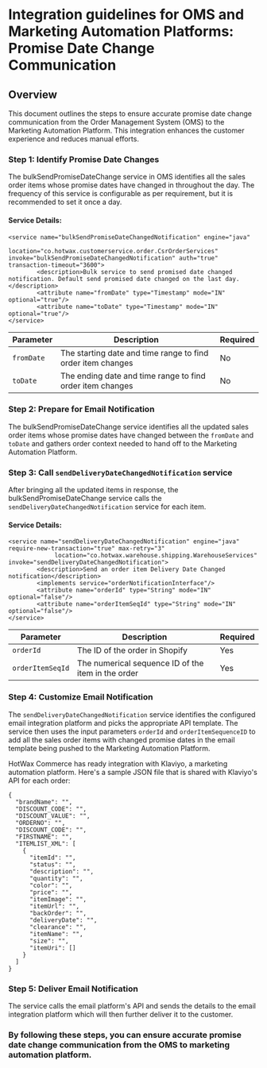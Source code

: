 # Integration guidelines for OMS and Marketing Automation Platforms: Promise Date Change Communication 


## Overview
This document outlines the steps to ensure accurate promise date change communication from the Order Management System (OMS) to the Marketing Automation Platform. This integration enhances the customer experience and reduces manual efforts.

### Step 1: Identify Promise Date Changes

The bulkSendPromiseDateChange service in OMS identifies all the sales order items whose promise dates have changed in throughout the day. The frequency of this service is configurable as per requirement, but it is recommended to set it once a day.

#### Service Details:
```
<service name="bulkSendPromiseDateChangedNotification" engine="java"
             location="co.hotwax.customerservice.order.CsrOrderServices" invoke="bulkSendPromiseDateChangedNotification" auth="true" transaction-timeout="3600">
        <description>Bulk service to send promised date changed notification. Default send promised date changed on the last day.</description>
        <attribute name="fromDate" type="Timestamp" mode="IN" optional="true"/>
        <attribute name="toDate" type="Timestamp" mode="IN" optional="true"/>
</service>
```
| Parameter | Description | Required |
|-----------|-------------|----------|
| `fromDate` | The starting date and time range to find order item changes | No |
| `toDate` | The ending date and time range to find order item changes| No |

### Step 2: Prepare for Email Notification

The bulkSendPromiseDateChange service identifies all the updated sales order items whose promise dates have changed between the `fromDate` and `toDate` and gathers order context needed to hand off to the Marketing Automation Platform. 

### Step 3: Call `sendDeliveryDateChangedNotification` service
After bringing all the updated items in response, the bulkSendPromiseDateChange service calls the `sendDeliveryDateChangedNotification` service for each item.

#### Service Details:
```
<service name="sendDeliveryDateChangedNotification" engine="java" require-new-transaction="true" max-retry="3"
             location="co.hotwax.warehouse.shipping.WarehouseServices" invoke="sendDeliveryDateChangedNotification">
        <description>Send an order item Delivery Date Changed notification</description>
        <implements service="orderNotificationInterface"/>
        <attribute name="orderId" type="String" mode="IN" optional="false"/>
        <attribute name="orderItemSeqId" type="String" mode="IN" optional="false"/>
</service>
```
| Parameter | Description | Required |
|-----------|-------------|----------|
| `orderId` | The ID of the order in Shopify | Yes |
| `orderItemSeqId` | The numerical sequence ID of the item in the order | Yes |

### Step 4: Customize Email Notification

The `sendDeliveryDateChangedNotification` service identifies the configured email integration platform and picks the appropriate API template. The service then uses the input parameters  `orderId` and `orderItemSequenceID` to add all the sales order items with changed promise dates in the email template being pushed to the Marketing Automation Platform.

HotWax Commerce has ready integration with Klaviyo, a marketing automation platform. Here's a sample JSON file that is shared with Klaviyo's API for each order:
```
{
  "brandName": "",
  "DISCOUNT_CODE": "",
  "DISCOUNT_VALUE": "",
  "ORDERNO": "",
  "DISCOUNT_CODE": "",
  "FIRSTNAME": "",
  "ITEMLIST_XML": [
    {
      "itemId": "",
      "status": "",
      "description": "",
      "quantity": "",
      "color": "",
      "price": "",
      "itemImage": "",
      "itemUrl": "",
      "backOrder": "",
      "deliveryDate": "",
      "clearance": "",
      "itemName": "",
      "size": "",
      "itemUri": []
    }
  ]
}
```

### Step 5: Deliver Email Notification

The service calls the email platform's API and sends the details to the email integration platform which will then further deliver it to the customer.

### By following these steps, you can ensure accurate promise date change communication from the OMS to marketing automation platform.
